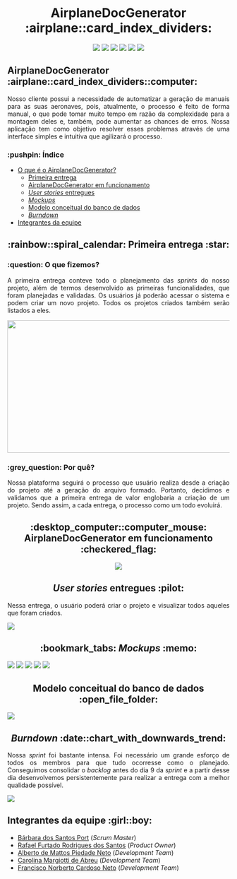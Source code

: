 <html>
       <head></head>
       <body>
              <h1 align="center">AirplaneDocGenerator :airplane::card_index_dividers:</h1>
              <p align="center">
                     <img src="https://img.shields.io/badge/Electron-2B2E3A?style=for-the-badge&logo=electron&logoColor=9FEAF9">
                     <img src="https://img.shields.io/badge/React-20232A?style=for-the-badge&logo=react&logoColor=61DAFB">
                     <img src="https://img.shields.io/badge/HTML-239120?style=for-the-badge&logo=html5&logoColor=white">
                     <img src="https://img.shields.io/badge/Tailwind_CSS-38B2AC?style=for-the-badge&logo=tailwind-css&logoColor=white">
                     <img src="https://img.shields.io/badge/Spring_Boot-F2F4F9?style=for-the-badge&logo=spring-boot">
                     <img src="https://img.shields.io/badge/PostgreSQL-316192?style=for-the-badge&logo=postgresql&logoColor=white">
              </p>
              <section id="introducao">
                     <h2>AirplaneDocGenerator :airplane::card_index_dividers::computer:</h2>
                     <p align="justify">Nosso cliente possui a necessidade de automatizar a geração de manuais para as suas aeronaves, pois, atualmente, o processo é feito de forma manual, o que pode tomar muito tempo em razão da complexidade para a montagem deles e, também, pode aumentar as chances de erros. Nossa aplicação tem como objetivo resolver esses problemas através de uma interface simples e intuitiva que agilizará o processo.</p>
              </section>
              <h3>:pushpin: Índice</h3>
              <ul>
                     <li><a href="#introducao">O que é o AirplaneDocGenerator?</a>
                     <ul>
                            <li><a href="#entrega">Primeira entrega</a>
                            <li><a href="#funcionamento">AirplaneDocGenerator em funcionamento</a>
                            <li><a href="#backlogEntrega"><i>User stories</i> entregues</a>
                            <li><a href="#mockups"><i>Mockups</i></a>
                            <li><a href="#banco">Modelo conceitual do banco de dados</a>
                            <li><a href="#burndown"><i>Burndown</i></a>
                     </ul>
                     <li><a href="#equipe">Integrantes da equipe</a>
              </ul>
              <section id="entrega">
                     <h2 align="center">:rainbow::spiral_calendar: Primeira entrega :star:</h3>
                     <h3>:question: O que fizemos?</h2>
                     <p align="justify">A primeira entrega conteve todo o planejamento das <i>sprints</i> do nosso projeto, além de termos desenvolvido as primeiras funcionalidades, que foram planejadas e validadas. Os usuários já poderão acessar o sistema e podem criar um novo projeto. Todos os projetos criados também serão listados a eles.</p>
                     <img src="https://raw.githubusercontent.com/Syank/AirplaneDocGenerator/main/doc/cards/sprint%201/card01.png" width="550px" height="300px">
                     <h3>:grey_question: Por quê?</h2>
                     <p align="justify">Nossa plataforma seguirá o processo que usuário realiza desde a criação do projeto até a geração do arquivo formado. Portanto, decidimos e validamos que a primeira entrega de valor englobaria a criação de um projeto. Sendo assim, a cada entrega, o processo como um todo evoluirá.</p>
              </section>
              <section id="funcionamento">
                     <h2 align="center">:desktop_computer::computer_mouse: AirplaneDocGenerator em funcionamento :checkered_flag:</h3>
                     <p align="center">
                            <img src="https://raw.githubusercontent.com/Syank/AirplaneDocGenerator/main/doc/gifs/sprint1/Apresenta%C3%A7%C3%A3o%20Sprint%201%20%20%20GIF.gif"
                     </p>
              </section>
              <section id="backlogEntrega">
                     <h2 align="center"><i>User stories</i> entregues :pilot:</h3>
                     <p align="justify">Nessa entrega, o usuário poderá criar o projeto e visualizar todos aqueles que foram criados.</p>
                     <img src="https://raw.githubusercontent.com/Syank/AirplaneDocGenerator/main/doc/backlog/sprint%201/Sprint%201%20cropped.png">
              </section>
              <section id="mockups">
                     <h2 align="center">:bookmark_tabs: <i>Mockups</i> :memo:</h3>
                     <img src="https://raw.githubusercontent.com/Syank/AirplaneDocGenerator/main/doc/mockups/sprint%201/Login.png">
                     <img src="https://raw.githubusercontent.com/Syank/AirplaneDocGenerator/main/doc/mockups/sprint%201/Home.png">
                     <img src="https://raw.githubusercontent.com/Syank/AirplaneDocGenerator/main/doc/mockups/sprint%201/MenuNovoDoc.png">
                     <img src="https://raw.githubusercontent.com/Syank/AirplaneDocGenerator/main/doc/mockups/sprint%201/NovoDoc.png">
                     <img src="https://raw.githubusercontent.com/Syank/AirplaneDocGenerator/main/doc/mockups/sprint%201/AdministrarDocs.png">
              </section>
              <section id="banco">
                     <h2 align="center">Modelo conceitual do banco de dados :open_file_folder:</h3>
                     <img src="https://raw.githubusercontent.com/Syank/AirplaneDocGenerator/main/doc/database/sprint%201/conceitual/conceitual.png">
              </section>
              <section id="burndown">
                     <h2 align="center"><i>Burndown</i> :date::chart_with_downwards_trend:</h3>
                     <p align="justify">Nossa <i>sprint</i> foi bastante intensa. Foi necessário um grande esforço de todos os membros para que tudo ocorresse como o planejado. Conseguimos consolidar o <i>backlog</i> antes do dia 9 da <i>sprint</i> e a partir desse dia desenvolvemos persistentemente para realizar a entrega com a melhor qualidade possível.</p>
                     <img src="https://raw.githubusercontent.com/Syank/AirplaneDocGenerator/main/doc/burndown/sprint%201/burndown-s1.png">
              </section>
              <section id="equipe">
                     <h2>Integrantes da equipe :girl::boy:</h2>
                     <ul>
                            <li><a href="https://www.linkedin.com/in/b%C3%A1rbara-port-402158198/">Bárbara dos Santos Port</a> (<i>Scrum Master</i>)
                            <li><a href="https://www.linkedin.com/in/rafael-furtado-613a9712a/">Rafael Furtado Rodrigues dos Santos</a> (<i>Product Owner</i>)
                            <li><a href="https://www.linkedin.com/in/alberto-de-mattos-piedade-neto-2b758035/">Alberto de Mattos Piedade Neto</a> (<i>Development Team</i>)
                            <li><a href="https://www.linkedin.com/in/carolina-margiotti-703897193/">Carolina Margiotti de Abreu</a> (<i>Development Team</i>)
                            <li><a href="https://www.linkedin.com/in/francisco-cardoso-1954651b2/">Francisco Norberto Cardoso Neto</a> (<i>Development Team</i>)
                     </ul>
              </section>
       </body>
</html>
